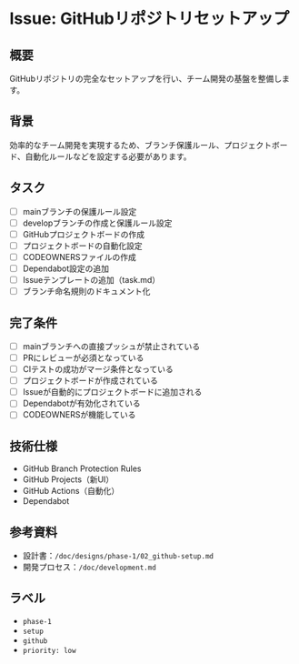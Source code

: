 # Issue: GitHubリポジトリセットアップ

## 概要

GitHubリポジトリの完全なセットアップを行い、チーム開発の基盤を整備します。

## 背景

効率的なチーム開発を実現するため、ブランチ保護ルール、プロジェクトボード、自動化ルールなどを設定する必要があります。

## タスク

- [ ] mainブランチの保護ルール設定
- [ ] developブランチの作成と保護ルール設定
- [ ] GitHubプロジェクトボードの作成
- [ ] プロジェクトボードの自動化設定
- [ ] CODEOWNERSファイルの作成
- [ ] Dependabot設定の追加
- [ ] Issueテンプレートの追加（task.md）
- [ ] ブランチ命名規則のドキュメント化

## 完了条件

- [ ] mainブランチへの直接プッシュが禁止されている
- [ ] PRにレビューが必須となっている
- [ ] CIテストの成功がマージ条件となっている
- [ ] プロジェクトボードが作成されている
- [ ] Issueが自動的にプロジェクトボードに追加される
- [ ] Dependabotが有効化されている
- [ ] CODEOWNERSが機能している

## 技術仕様

- GitHub Branch Protection Rules
- GitHub Projects（新UI）
- GitHub Actions（自動化）
- Dependabot

## 参考資料

- 設計書：`/doc/designs/phase-1/02_github-setup.md`
- 開発プロセス：`/doc/development.md`

## ラベル

- `phase-1`
- `setup`
- `github`
- `priority: low`
